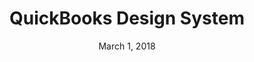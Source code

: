 ---
date: March 1, 2018
title: QuickBooks Design System
company: QuickBooks
link: https://designsystem.quickbooks.com/
image: images/systems/qbds.jpg
description: The QuickBooks Design System mission is to deliver delightful customer experiences that elevate our brand.

---